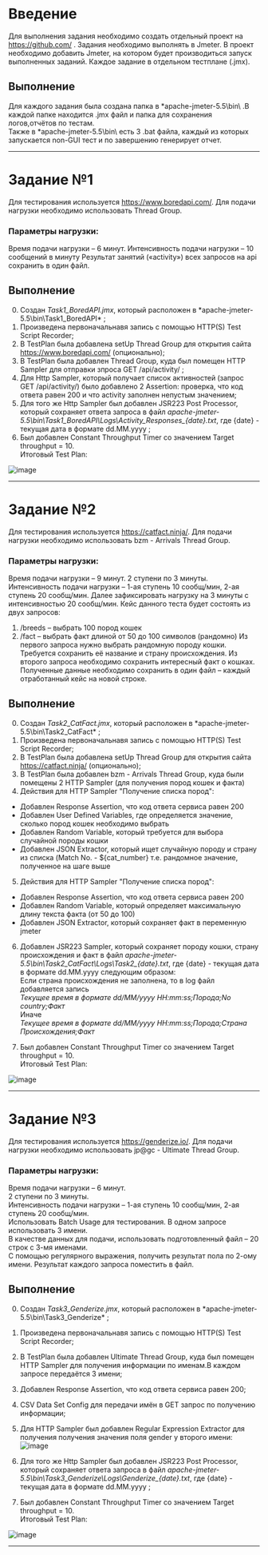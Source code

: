 # Введение
Для выполнения задания необходимо создать отдельный проект на https://github.com/ .
Задания необходимо выполнять в Jmeter. В проект необходимо добавить Jmeter, на котором будет производиться запуск выполненных заданий. Каждое задание в отдельном тестплане (.jmx).

## Выполнение

Для каждого задания была создана папка в *apache-jmeter-5.5\bin\ .В каждой папке находится .jmx файл и папка для сохранения логов,отчётов по тестам.<br />
Также в *apache-jmeter-5.5\bin\ есть 3 .bat файла, каждый из которых запускается non-GUI тест и по завершению генерирует отчет.<br />
_____

# Задание №1

Для тестирования используется https://www.boredapi.com/.
Для подачи нагрузки необходимо использовать Thread Group.

### Параметры нагрузки:

Время подачи нагрузки – 6 минут.
Интенсивность подачи нагрузки – 10 сообщений в минуту
Результат занятий («activity») всех запросов на api сохранить в один файл.

## Выполнение
0. Создан *Task1_BoredAPI.jmx*, который  расположен  в *apache-jmeter-5.5\bin\Task1_BoredAPI\* ;<br />
1. Произведена первоначальнавя запись с помощью HTTP(S) Test Script Recorder;<br />
2. В TestPlan была добавлена setUp Thread Group для открытия сайта https://www.boredapi.com/ (опционально);<br />
3. В TestPlan была добавлен Thread Group, куда был помещен  HTTP Sampler для отправки зпроса GET /api/activity/ ;<br />
4. Для Http Sampler, который получает список активностей (запрос GET /api/activity/) было добавлено 2 Assertion: проверка, что код ответа равен 200 и что activity заполнен непустым значением;<br />
5. Для того же Http Sampler был добавлен JSR223 Post Processor, который сохраняет ответа запроса в файл *apache-jmeter-5.5\bin\Task1_BoredAPI\Logs\Activity_Responses_{date}.txt*, где {date} - текущая дата в формате dd.MM.yyyy ;<br />
6. Был добавлен Constant Throughput Timer со значением Target throughput = 10.<br />
Итоговый Test Plan:

![image](https://user-images.githubusercontent.com/69314117/232704202-537d4041-3a28-4130-b54d-354831ad5d25.png)





_____

# Задание №2

Для тестирования используется https://catfact.ninja/. 
Для подачи нагрузки необходимо использовать bzm - Arrivals Thread Group.

### Параметры нагрузки:

Время подачи нагрузки – 9 минут.
2 ступени по 3 минуты.
Интенсивность подачи нагрузки – 1-ая ступень 10 сообщ/мин, 2-ая ступень 20 сообщ/мин.
Далее зафиксировать нагрузку на 3 минуты с интенсивностью 20 сообщ/мин.
Кейс данного теста будет состоять из двух запросов:
1) /breeds – выбрать 100 пород кошек
2) /fact – выбрать факт длиной от 50 до 100 символов (рандомно)
Из первого запроса нужно выбрать рандомную породу кошки. Требуется сохранить её название и страну происхождения.
Из второго запроса необходимо сохранить интересный факт о кошках.
Полученные данные необходимо сохранить в один файл – каждый отработанный кейс на новой строке.

## Выполнение
0. Создан *Task2_CatFact.jmx*, который  расположен  в *apache-jmeter-5.5\bin\Task2_CatFact\* ;<br />
1. Произведена первоначальнавя запись с помощью HTTP(S) Test Script Recorder;<br />
2. В TestPlan была добавлена setUp Thread Group для открытия сайта https://catfact.ninja/ (опционально);<br />
3. В TestPlan была добавлен bzm - Arrivals Thread Group, куда были помещены 2  HTTP Sampler (для получения пород кошек и факта)
4. Действия для  HTTP Sampler "Получение списка пород":<br />

  + Добавлен Response Assertion, что код ответа сервиса равен 200
  + Добавлен User Defined Variables, где определяется значение, сколько пород кошек необходимо выбрать
  + Добавлен Random Variable, который требуется для выбора случайной породы кошки
  + Добавлен JSON Extractor,  который ищет случайную породу и страну из списка (Match No. -  ${cat_number} т.е. рандомное значение, полученное на шаге выше


5. Действия для  HTTP Sampler "Получение списка пород":<br />

  + Добавлен Response Assertion, что код ответа сервиса равен 200
  + Добавлен Random Variable, который определяет максимальную длину текста факта (от 50 до 100)
  + Добавлен JSON Extractor, который сохраняет факт в переменную jmeter

6. Добавлен JSR223 Sampler, который сохраняет породу кошки, страну происхождения и факт в файл *apache-jmeter-5.5\bin\Task2_CatFact\Logs\Task2_{date}.txt*, где {date} - текущая дата в формате dd.MM.yyyy следующим образом:<br />
Если страна происхождения не заполнена, то в log файл добавляется запись<br />
*Текущее время в формате dd/MM/yyyy HH:mm:ss;Порода;No country;Факт*<br />
Иначе<br />
*Текущее время в формате dd/MM/yyyy HH:mm:ss;Порода;Страна Происхождения;Факт*<br />

7. Был добавлен Constant Throughput Timer со значением Target throughput = 10.<br />
Итоговый Test Plan:

![image](https://user-images.githubusercontent.com/69314117/232633196-c0483f06-d2bc-4c01-8b46-628f0d6133d4.png)

_____

# Задание №3

Для тестирования используется https://genderize.io/. 
Для подачи нагрузки необходимо использовать jp@gc - Ultimate Thread Group.

### Параметры нагрузки:

Время подачи нагрузки – 6 минут.<br />
2 ступени по 3 минуты.<br />
Интенсивность подачи нагрузки – 1-ая ступень 10 сообщ/мин, 2-ая ступень 20 сообщ/мин.<br />
Использовать Batch Usage для тестирования. В одном запросе использовать 3 имени.<br />
В качестве данных для подачи, использовать подготовленный файл – 20 строк с 3-мя именами.<br />
С помощью регулярного выражения, получить результат пола по 2-ому имени. Результат каждого запроса поместить в файл.<br />

## Выполнение
0. Создан *Task3_Genderize.jmx*, который  расположен  в *apache-jmeter-5.5\bin\Task3_Genderize\* ;<br />
1. Произведена первоначальнавя запись с помощью HTTP(S) Test Script Recorder;<br />
2. В TestPlan была добавлен Ultimate Thread Group, куда был помещен HTTP Sampler для получения информации по именам.В каждом запросе передаётся 3 имени;<br />
3. Добавлен Response Assertion, что код ответа сервиса равен 200;<br />
4. CSV Data Set Config для передачи имён в GET запрос по получению информации;<br />
5. Для HTTP Sampler был добавлен Regular Expression Extractor для получения получения значения поля gender у второго имени:<br />
![image](https://user-images.githubusercontent.com/69314117/232634616-dc0b230f-4b83-49b0-80c0-8f5c96c21e8f.png)

6. Для того же Http Sampler был добавлен JSR223 Post Processor, который сохраняет ответа запроса в файл *apache-jmeter-5.5\bin\Task3_Genderize\Logs\Genderize_{date}.txt*, где {date} - текущая дата в формате dd.MM.yyyy ;<br />
7. Был добавлен Constant Throughput Timer со значением Target throughput = 10.<br />
Итоговый Test Plan:

![image](https://user-images.githubusercontent.com/69314117/232634819-582eab49-b3fe-4db0-8867-f123a169a971.png)

_____
